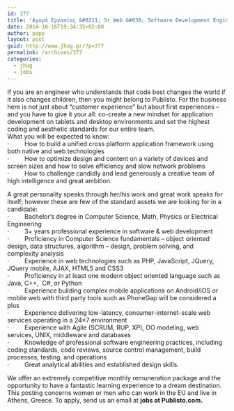 ```yaml
---
id: 377
title: 'Αγορά Εργασίας &#8211; Sr Web &#038; Software Development Engineer  &#8211; Publisto #jhug #jobs'
date: 2014-10-16T19:34:35+02:00
author: papo
layout: post
guid: http://www.jhug.gr/?p=377
permalink: /archives/377
categories:
  - jhug
  - jobs
---
```

If you are an engineer who understands that code best changes the world if it also changes children, then you might belong to Publisto. For the business here is not just about “customer experience” but about first experiences &#8211; and you have to give it your all: co-create a new mindset for application development on tablets and desktop environments and set the highest coding and aesthetic standards for our entire team.  
What you will be expected to know:  
·         How to build a unified cross platform application framework using both native and web technologies  
·         How to optimize design and content on a variety of devices and screen sizes and how to solve efficiency and slow network problems  
·         How to challenge candidly and lead generously a creative team of high intelligence and great ambition.

A great personality speaks through her/his work and great work speaks for itself; however these are few of the standard assets we are looking for in a candidate:  
·         Bachelor&#8217;s degree in Computer Science, Math, Physics or Electrical Engineering  
·         3+ years professional experience in software & web development  
·         Proficiency in Computer Science fundamentals &#8211; object oriented design, data structures, algorithm &#8211; design, problem solving, and complexity analysis  
·         Experience in web technologies such as PHP, JavaScript, JQuery, JQuery mobile, AJAX, HTML5 and CSS3  
·         Proficiency in at least one modern object oriented language such as Java, C++,  C#, or Python  
·         Experience building complex mobile applications on Android/iOS or mobile web with third party tools such as PhoneGap will be considered a plus  
·         Experience delivering low-latency, consumer-internet-scale web services operating in a 24&#215;7 environment  
·         Experience with Agile (SCRUM, RUP, XP), OO modeling, web services, UNIX, middleware and databases  
·         Knowledge of professional software engineering practices, including coding standards, code reviews, source control management, build processes, testing, and operations  
·         Great analytical abilities and established design skills.

We offer an extremely competitive monthly remuneration package and the opportunity to have a fantastic learning experience to a dream destination.  
This posting concerns women or men who can work in the EU and live in Athens, Greece. To apply, send us an email at **jobs at Publisto.com.**